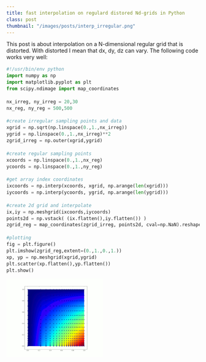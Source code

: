 ```yaml
---
title: fast interpolation on regulard distored Nd-grids in Python
class: post
thumbnail: "/images/posts/interp_irregular.png"
---
```


This post is about interpolation on a N-dimensional regular grid that is distorted.
With distorted I mean that dx, dy, dz can vary.
The following code works very well:

```python
#!/usr/bin/env python
import numpy as np
import matplotlib.pyplot as plt
from scipy.ndimage import map_coordinates

nx_irreg, ny_irreg = 20,30
nx_reg, ny_reg = 500,500

#create irregular sampling points and data
xgrid = np.sqrt(np.linspace(0.,1.,nx_irreg))
ygrid = np.linspace(0.,1.,nx_irreg)**2
zgrid_irreg = np.outer(xgrid,ygrid)

#create regular sampling points
xcoords = np.linspace(0.,1.,nx_reg)
ycoords = np.linspace(0.,1.,ny_reg)

#get array index coordinates
ixcoords = np.interp(xcoords, xgrid, np.arange(len(xgrid)))
iycoords = np.interp(ycoords, ygrid, np.arange(len(ygrid)))

#create 2d grid and interpolate
ix,iy = np.meshgrid(ixcoords,iycoords)
points2d = np.vstack( (ix.flatten(),iy.flatten()) )
zgrid_reg = map_coordinates(zgrid_irreg, points2d, cval=np.NaN).reshape(ny_reg,nx_reg)

#plotting
fig = plt.figure()
plt.imshow(zgrid_reg,extent=(0.,1.,0.,1.))
xp, yp = np.meshgrid(xgrid,ygrid)
plt.scatter(xp.flatten(),yp.flatten())
plt.show()
```

<img src="/images/posts/interp_irregular.png" style="width:50%"/>
